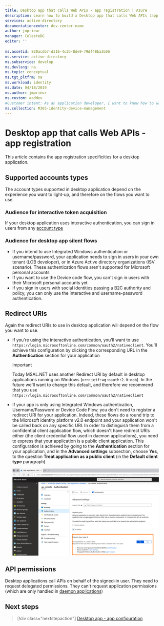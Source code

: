 ```yaml
---
title: Desktop app that calls Web APIs - app registration | Azure
description: Learn how to build a Desktop app that calls Web APIs (app registration)
services: active-directory
documentationcenter: dev-center-name
author: jmprieur
manager: CelesteDG
editor: ''

ms.assetid: 820acdb7-d316-4c3b-8de9-79df48ba3b06
ms.service: active-directory
ms.subservice: develop
ms.devlang: na
ms.topic: conceptual
ms.tgt_pltfrm: na
ms.workload: identity
ms.date: 04/18/2019
ms.author: jmprieur
ms.custom: aaddev 
#Customer intent: As an application developer, I want to know how to write a Desktop app that calls Web APIs using the Microsoft identity platform for developers.
ms.collection: M365-identity-device-management
---
```


# Desktop app that calls Web APIs - app registration

This article contains the app registration specificities for a desktop application.

## Supported accounts types

The account types supported in desktop application depend on the experience you want to light-up, and therefore on the flows you want to use.

### Audience for interactive token acquisition

If  your desktop application uses interactive authentication, you can sign in users from any [account type](quickstart-register-app.md#register-a-new-application-using-the-azure-portal)

### Audience for desktop app silent flows

- If you intend to use Integrated Windows authentication or username/password, your application needs to sign in users in your own tenant (LOB developer), or in Azure Active directory organizations (ISV scenario). These authentication flows aren't supported for Microsoft personal accounts
- If you want to use the Device code flow, you can't sign in users with their Microsoft personal accounts yet
- If you sign in users with social identities passing a B2C authority and policy, you can only use the interactive and username-password authentication.

## Redirect URIs

Again the redirect URIs to use in desktop application will depend on the flow you want to use.

- If you're using the interactive authentication, you'll want to use `https://login.microsoftonline.com/common/oauth2/nativeclient`. You'll achieve this configuration by clicking the corresponding URL in the **Authentication** section for your application
  
  > [!IMPORTANT]
  > Today MSAL.NET uses another Redirect URI by default in desktop applications running on Windows (`urn:ietf:wg:oauth:2.0:oob`). In the future we'll want to change this default, and therefore we recommend that you use `https://login.microsoftonline.com/common/oauth2/nativeclient`

- If your app is only using Integrated Windows authentication, Username/Password or Device Code Flow, you don't need to register a redirect URI for your application. Indeed, these flows do a round trip to the Microsoft identity platform v2.0 endpoint and your application won't be called back on any specific URI. In order to distinguish them from a confidential client application flow, which doesn't have redirect URIs either (the client credential flow used in daemon applications), you need to express that your application is a public client application. This configuration is achieved by going to the **Authentication** section for your application, and in the **Advanced settings** subsection, choose **Yes**, to the question **Treat application as a public client** (in the **Default client type** paragraph)

  ![Allow public client](media/scenarios/default-client-type.png)

## API permissions

Desktop applications call APIs on behalf of the signed-in user. They need to request delegated permissions. They can't request application permissions (which are only handled in [daemon applications](scenario-daemon-overview.md))

## Next steps

> [!div class="nextstepaction"]
> [Desktop app - app configuration](scenario-desktop-app-configuration.md)
